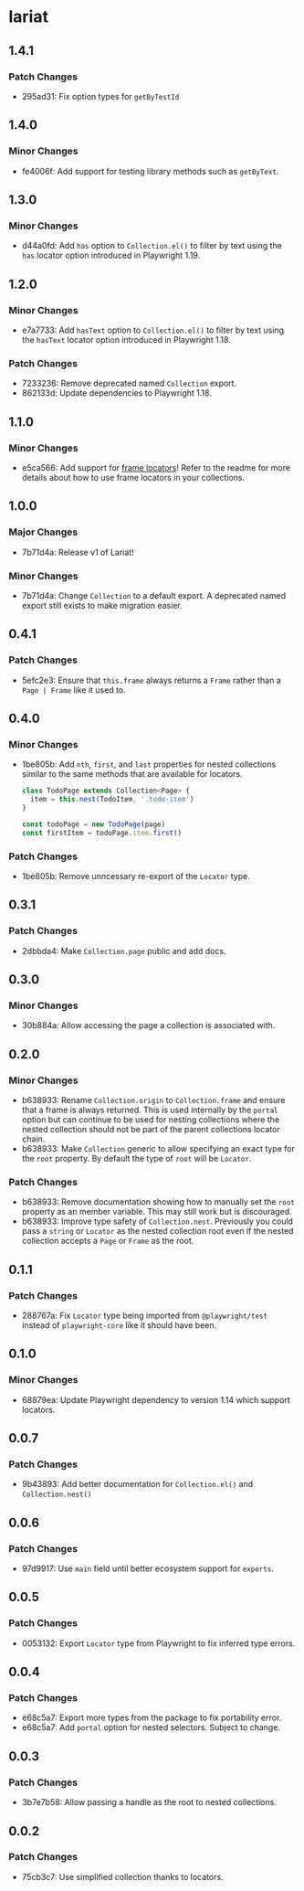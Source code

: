 # lariat

## 1.4.1

### Patch Changes

- 295ad31: Fix option types for `getByTestId`

## 1.4.0

### Minor Changes

- fe4006f: Add support for testing library methods such as `getByText`.

## 1.3.0

### Minor Changes

- d44a0fd: Add `has` option to `Collection.el()` to filter by text using the
  `has` locator option introduced in Playwright 1.19.

## 1.2.0

### Minor Changes

- e7a7733: Add `hasText` option to `Collection.el()` to filter by text using the
  `hasText` locator option introduced in Playwright 1.18.

### Patch Changes

- 7233236: Remove deprecated named `Collection` export.
- 862133d: Update dependencies to Playwright 1.18.

## 1.1.0

### Minor Changes

- e5ca566: Add support for
  [frame locators](https://playwright.dev/docs/api/class-framelocator)! Refer to
  the readme for more details about how to use frame locators in your
  collections.

## 1.0.0

### Major Changes

- 7b71d4a: Release v1 of Lariat!

### Minor Changes

- 7b71d4a: Change `Collection` to a default export. A deprecated named export
  still exists to make migration easier.

## 0.4.1

### Patch Changes

- 5efc2e3: Ensure that `this.frame` always returns a `Frame` rather than a
  `Page | Frame` like it used to.

## 0.4.0

### Minor Changes

- 1be805b: Add `nth`, `first`, and `last` properties for nested collections
  similar to the same methods that are available for locators.

  ```ts
  class TodoPage extends Collection<Page> {
    item = this.nest(TodoItem, '.todo-item')
  }

  const todoPage = new TodoPage(page)
  const firstItem = todoPage.item.first()
  ```

### Patch Changes

- 1be805b: Remove unncessary re-export of the `Locator` type.

## 0.3.1

### Patch Changes

- 2dbbda4: Make `Collection.page` public and add docs.

## 0.3.0

### Minor Changes

- 30b884a: Allow accessing the page a collection is associated with.

## 0.2.0

### Minor Changes

- b638933: Rename `Collection.origin` to `Collection.frame` and ensure that a
  frame is always returned. This is used internally by the `portal` option but
  can continue to be used for nesting collections where the nested collection
  should not be part of the parent collections locator chain.
- b638933: Make `Collection` generic to allow specifying an exact type for the
  `root` property. By default the type of `root` will be `Locator`.

### Patch Changes

- b638933: Remove documentation showing how to manually set the `root` property
  as an member variable. This may still work but is discouraged.
- b638933: Improve type safety of `Collection.nest`. Previously you could pass a
  `string` or `Locator` as the nested collection root even if the nested
  collection accepts a `Page` or `Frame` as the root.

## 0.1.1

### Patch Changes

- 288767a: Fix `Locator` type being imported from `@playwright/test` instead of
  `playwright-core` like it should have been.

## 0.1.0

### Minor Changes

- 68879ea: Update Playwright dependency to version 1.14 which support locators.

## 0.0.7

### Patch Changes

- 9b43893: Add better documentation for `Collection.el()` and
  `Collection.nest()`

## 0.0.6

### Patch Changes

- 97d9917: Use `main` field until better ecosystem support for `exports`.

## 0.0.5

### Patch Changes

- 0053132: Export `Locator` type from Playwright to fix inferred type errors.

## 0.0.4

### Patch Changes

- e68c5a7: Export more types from the package to fix portability error.
- e68c5a7: Add `portal` option for nested selectors. Subject to change.

## 0.0.3

### Patch Changes

- 3b7e7b58: Allow passing a handle as the root to nested collections.

## 0.0.2

### Patch Changes

- 75cb3c7: Use simplified collection thanks to locators.
